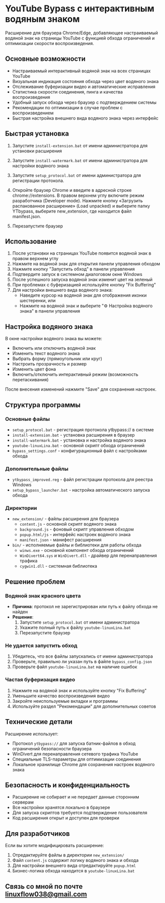 # YouTube Bypass с интерактивным водяным знаком

Расширение для браузера Chrome/Edge, добавляющее настраиваемый водяной знак на страницы YouTube с функцией обхода ограничений и оптимизации скорости воспроизведения.

## Основные возможности

- Настраиваемый интерактивный водяной знак на всех страницах YouTube
- Визуальная индикация состояния обхода через цвет водяного знака
- Отслеживание буферизации видео и автоматические исправления
- Статистика скорости соединения, пинга и качества воспроизведения
- Удобный запуск обхода через браузер с подтверждением системы
- Рекомендации по оптимизации в случае проблем с воспроизведением
- Быстрая настройка внешнего вида водяного знака через интерфейс

## Быстрая установка

1. Запустите `install-extension.bat` от имени администратора для установки расширения
2. Запустите `install-watermark.bat` от имени администратора для настройки водяного знака
3. Запустите `setup_protocol.bat` от имени администратора для регистрации протокола.

4. Откройте браузер Chrome и введите в адресной строке chrome://extensions.
В правом верхнем углу включите режим разработчика (Developer mode).
Нажмите кнопку «Загрузить распакованное расширение» (Load unpacked) и выберите папку YTbypass, выберите new_extension, где находится файл manifest.json.
5. Перезапустите браузер

## Использование

1. После установки на страницах YouTube появится водяной знак в правом верхнем углу
2. Нажмите на водяной знак для открытия панели управления обходом
3. Нажмите кнопку "Запустить обход" в панели управления
4. Подтвердите запуск в системном диалоговом окне Windows
5. После успешного запуска водяной знак изменит цвет на зеленый
6. При проблемах с буферизацией используйте кнопку "Fix Buffering"
7. Для настройки внешнего вида водяного знака:
   - Наведите курсор на водяной знак для отображения иконки шестеренки, или
   - Нажмите на водяной знак и выберите "⚙️ Настройка водяного знака" в панели управления

## Настройка водяного знака

В окне настройки водяного знака вы можете:
- Включить или отключить водяной знак
- Изменить текст водяного знака
- Выбрать форму (прямоугольник или круг)
- Настроить прозрачность и размер
- Изменить цвет фона
- Включить/отключить интерактивный режим (возможность перетаскивания)

После внесения изменений нажмите "Save" для сохранения настроек.

## Структура программы

### Основные файлы
- `setup_protocol.bat` - регистрация протокола ytbypass:// в системе
- `install-extension.bat` - установка расширения в браузер
- `install-watermark.bat` - установка и настройка водяного знака
- `youtube-linuxLina.bat` - основной скрипт обхода ограничений
- `bypass_settings.conf` - конфигурационный файл с настройками обхода

### Дополнительные файлы
- `ytbypass_improved.reg` - файл регистрации протокола для реестра Windows
- `setup_bypass_launcher.bat` - настройка автоматического запуска обхода

### Директории
- `new_extension/` - файлы расширения для браузера
  - `content.js` - основной скрипт водяного знака
  - `background.js` - фоновый скрипт управления обходом
  - `popup.html/js` - интерфейс настроек водяного знака
  - `manifest.json` - манифест расширения
- `bin/` - исполняемые файлы и библиотеки для работы обхода
  - `winws.exe` - основной компонент обхода ограничений
  - `WinDivert64.sys` и `WinDivert.dll` - драйвер для перенаправления трафика
  - `cygwin1.dll` - системная библиотека

## Решение проблем

### Водяной знак красного цвета
- **Причина**: протокол не зарегистрирован или путь к файлу обхода не найден
- **Решение**: 
  1. Запустите `setup_protocol.bat` от имени администратора
  2. Укажите полный путь к файлу `youtube-linuxLina.bat`
  3. Перезапустите браузер

### Не удается запустить обход
1. Убедитесь, что все файлы запускались от имени администратора
2. Проверьте, правильно ли указан путь в файле `bypass_config.json`
3. Проверьте файл `youtube-linuxLina.bat` на наличие ошибок

### Частая буферизация видео
1. Нажмите на водяной знак и используйте кнопку "Fix Buffering"
2. Уменьшите качество воспроизведения видео
3. Закройте неиспользуемые вкладки и программы
4. Используйте раздел "Рекомендации" для дополнительных советов

## Технические детали

Расширение использует:
- Протокол `ytbypass://` для запуска батник-файлов в обход ограничений безопасности браузера
- WinDivert для перенаправления сетевого трафика YouTube
- Специальные TLS-параметры для оптимизации соединения
- Локальное хранилище Chrome для сохранения настроек водяного знака

## Безопасность и конфиденциальность

- Расширение не собирает и не передает данные сторонним серверам
- Все настройки хранятся локально в браузере
- Для запуска скриптов требуется подтверждение пользователя
- Код расширения открыт и доступен для проверки

## Для разработчиков

Если вы хотите модифицировать расширение:
1. Отредактируйте файлы в директории `new_extension/`
2. Файл `content.js` содержит логику водяного знака и обхода
3. Для настройки внешнего вида отредактируйте `popup.html`
4. Бизнес-логика обхода находится в `youtube-linuxLina.bat` 

## Связь со мной по почте linuxflow038@gmail.com
